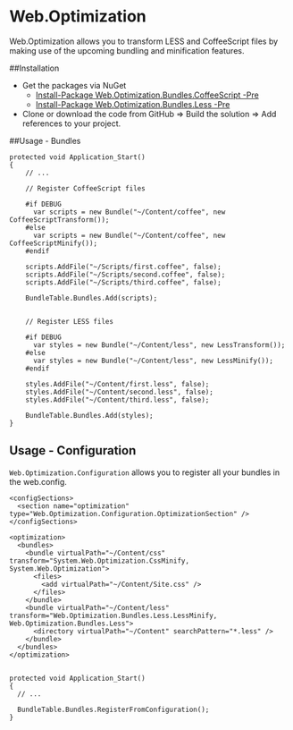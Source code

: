 Web.Optimization
================

Web.Optimization allows you to transform LESS and CoffeeScript files by making use of the upcoming bundling and minification features.

##Installation

* Get the packages via NuGet
  * [Install-Package Web.Optimization.Bundles.CoffeeScript -Pre](https://nuget.org/packages/Web.Optimization.Bundles.CoffeeScript)
  * [Install-Package Web.Optimization.Bundles.Less -Pre](https://nuget.org/packages/Web.Optimization.Bundles.Less)
* Clone or download the code from GitHub => Build the solution => Add references to your project.

##Usage - Bundles

	protected void Application_Start()
	{
		// ...
		
		// Register CoffeeScript files
		
		#if DEBUG
		  var scripts = new Bundle("~/Content/coffee", new CoffeeScriptTransform());
		#else
		  var scripts = new Bundle("~/Content/coffee", new CoffeeScriptMinify());
		#endif
	
		scripts.AddFile("~/Scripts/first.coffee", false);
		scripts.AddFile("~/Scripts/second.coffee", false);
		scripts.AddFile("~/Scripts/third.coffee", false);
	
		BundleTable.Bundles.Add(scripts);
		
		
		// Register LESS files
		
	    #if DEBUG
	      var styles = new Bundle("~/Content/less", new LessTransform());
	    #else
	      var styles = new Bundle("~/Content/less", new LessMinify());
	    #endif
	    
		styles.AddFile("~/Content/first.less", false);
	    styles.AddFile("~/Content/second.less", false);
	    styles.AddFile("~/Content/third.less", false);
	
	    BundleTable.Bundles.Add(styles);
	}

## Usage - Configuration

``Web.Optimization.Configuration`` allows you to register all your bundles in the web.config.

	<configSections>
	  <section name="optimization" type="Web.Optimization.Configuration.OptimizationSection" />
	</configSections>
	
	<optimization>
	  <bundles>
	    <bundle virtualPath="~/Content/css" transform="System.Web.Optimization.CssMinify, System.Web.Optimization">
	      <files>
	        <add virtualPath="~/Content/Site.css" />
	      </files>
	    </bundle>
	    <bundle virtualPath="~/Content/less" transform="Web.Optimization.Bundles.Less.LessMinify, Web.Optimization.Bundles.Less">        
	      <directory virtualPath="~/Content" searchPattern="*.less" />
	    </bundle>
	  </bundles>
	</optimization>


	protected void Application_Start()
	{
	  // ...
	
	  BundleTable.Bundles.RegisterFromConfiguration();
	}